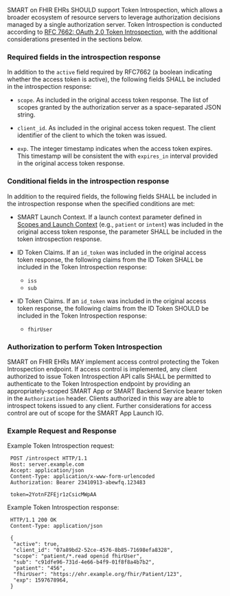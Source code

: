 SMART on FHIR EHRs SHOULD support Token Introspection, which allows a broader ecosystem of resource servers to leverage authorization decisions managed by a single authorization server. Token Introspection is conducted according to [RFC 7662: OAuth 2.0 Token Introspection](https://datatracker.ietf.org/doc/html/rfc7662), with the additional considerations presented in the sections below.

### Required fields in the introspection response

In addition to the `active` field required by RFC7662 (a boolean indicating whether the access token is active), the following fields SHALL be included in the introspection response:

* `scope`. As included in the original access token response. The list of scopes granted by the authorization server as a space-separated JSON string.

* `client_id`. As included in the original access token request. The client identifier of the client to which the token was issued.

* `exp`.  The integer timestamp indicates when the access token expires. This timestamp will be consistent the with `expires_in` interval provided in the original access token response.

### Conditional fields in the introspection response

In addition to the required fields, the following fields SHALL be included in the introspection response when the specified conditions are met:

* SMART Launch Context. If a launch context parameter defined in <a href="scopes-and-launch-context.html">Scopes and Launch Context</a> (e.g., `patient` or `intent`) was included in the original access token response, the parameter SHALL be included in the token introspection response.

* ID Token Claims. If an `id_token` was included in the original access token response, the following claims from the ID Token SHALL be included in the Token Introspection response:

  * `iss`
  * `sub`

* ID Token Claims. If an `id_token` was included in the original access token response, the following claims from the ID Token SHOULD be included in the Token Introspection response:

  * `fhirUser`

### Authorization to perform Token Introspection

SMART on FHIR EHRs MAY implement access control protecting the Token Introspection endpoint.  If access control is implemented, any client authorized to issue Token Introspection API calls SHALL be permitted to authenticate to the Token Introspection endpoint by providing an appropriately-scoped SMART App or SMART Backend Service bearer token in the `Authorization` header. Clients authorized in this way are able to introspect tokens issued to any client. Further considerations for access control are out of scope for the SMART App Launch IG.


### Example Request and Response

Example Token Introspection request:

     POST /introspect HTTP/1.1
     Host: server.example.com
     Accept: application/json
     Content-Type: application/x-www-form-urlencoded
     Authorization: Bearer 23410913-abewfq.123483

     token=2YotnFZFEjr1zCsicMWpAA


Example Token Introspection response:

     HTTP/1.1 200 OK
     Content-Type: application/json

     {
      "active": true,
      "client_id": "07a89bd2-52ce-4576-8b85-71698efa8328",
      "scope": "patient/*.read openid fhirUser",
      "sub": "c91dfe96-731d-4e66-b4f9-01f8f8a4b7b2",
      "patient": "456",
      "fhirUser": "https://ehr.example.org/fhir/Patient/123",
      "exp": 1597678964,
     }
